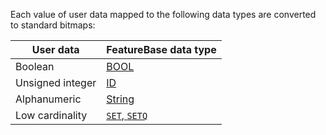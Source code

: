 Each value of user data mapped to the following data types are converted to standard bitmaps:

| User data | FeatureBase data type |
|---|---|
| Boolean | [BOOL](/docs/sql-guide/data-types/data-type-bool) |
| Unsigned integer | [ID](/docs/sql-guide/data-types/data-type-id) |
| Alphanumeric | [String](/docs/sql-guide/data-types/data-type-string) |
| Low cardinality | [`SET`, `SETQ`](/docs/sql-guide/data-types/data-types-home/#low-cardinality-data-types) |

